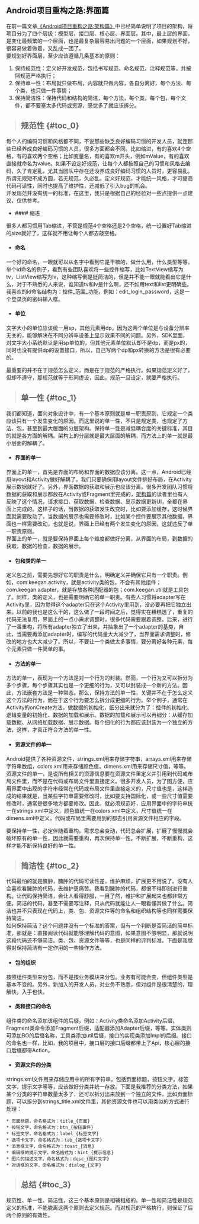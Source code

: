 ## Android项目重构之路:界面篇

在前一篇文章[《Android项目重构之路:架构篇》](http://keeganlee.me/post/android/20150605)中已经简单说明了项目的架构，将项目分为了四个层级：模型层、接口层、核心层、界面层。其中，最上层的界面，是变化最频繁的一个层面，也是最复杂最容易出问题的一个层面，如果规划不好，很容易做着做着，又乱成一团了。  
要规划好界面层，至少应该遵循几条基本的原则：

1. 保持规范性：定义好开发规范，包括书写规范、命名规范、注释规范等，并按照规范严格执行；
2. 保持单一性：布局就只做布局，内容就只做内容，各自分离好，每个方法、每个类，也只做一件事情；
3. 保持简洁性：保持代码和结构的简洁，每个方法，每个类，每个包，每个文件，都不要塞太多代码或资源，感觉多了就应该拆分。

> ## 规范性 {#toc_0}

每个人的编码习惯和风格都不同，不说那些缺乏良好编码习惯的开发人员，就连那些已经养成良好编码习惯的人员，很多方面都会不同。比如缩进，有的喜欢4个空格，有的喜欢两个空格；比如变量名，有的喜欢m开头，例如mValue，有的喜欢直接就命名为value。如果不设定好规范，让每个人都按照自己的习惯和风格去编码，久了肯定乱，尤其当团队中存在还没养成良好编码习惯的人员时，更容易乱。所谓无规矩不成方圆，若无规范，久必乱。定义好规范，才能统一风格，才可提高代码可读性，同时也提高了维护性，还减低了引入bug的机会。  
开发规范并没有统一的标准，在这里，我只是根据自己的经验对一些点提供一点建议，仅供参考。

* \#\#\#\# 缩进

很多人都习惯用Tab缩进，不管是规范4个空格还是2个空格，统一设置好Tab缩进的size就好了，这样就不用让每个人都去敲空格。

* #### 命名

一个好的命名，一眼就可以从名字中看到它是干嘛的，做什么用，什么类型等等。举个id命名的例子，看到有些团队喜欢将一些控件缩写，比如TextView缩写为tv，ListView缩写为lv，这种缩写倒是挺简洁的，但是并不能一眼就能看出它是什么，对于不熟悉的人来说，谁知道tv和lv是什么啊，还不如用text和list更明确些。我喜欢的id命名结构为：控件\_范围\_功能，例如：edit\_login\_password，这是一个登录页的密码输入框。

* #### 单位

文字大小的单位应该统一用sp，其他元素用dp。因为这两个单位是与设备分辨率无关的，能够解决在不同分辨率设备上显示效果不同的问题。另外，SDK里面，对文字大小系统默认是用sp单位的，但其他元素单位默认却不是dp，而是px的，同时也没有提供dp的设置接口，所以，自己写两个dp和px转换的方法是很有必要的。

最重要的并不在于规范怎么定义，而是在于规范的严格执行。如果规范定义好了，但却不遵守，那规范就等于形同虚设，因此，规范一旦设定，就要严格执行。

> ## 单一性 {#toc_1}

我们都知道，面向对象设计中，有一个基本原则就是单一职责原则，它规定一个类应该只有一个发生变化的原因。而这里说的单一性，不只是规定类，也规定了方法、包，甚至到最大层面的分层架构。保持单一性是减低耦合度的关键标准，其目的就是各方面的解耦。架构上的分层就是最大层面的解耦，而方法上的单一就是最小层面的解耦了。

* #### 界面的单一

界面上的单一，首先是界面的布局和界面的数据应该分离。这一点，Android已经用layout和Activity做好解耦了，我们只要确保用layout文件排好布局，在Activity展示数据就好了。另外，界面数据的获取和展示也应该分离。很多开发团队习惯将数据的获取和展示都放在Activity或Fragment里完成的，[架构篇](http://keeganlee.me/post/android/20150605)的读者里也有人反映了这个情况，请求接口、获取数据、检查数据、显示数据更新UI，全都在界面上完成的。这样子的话，当数据的获取发生改变时，比如要添加缓存，这时候界面就需要改动了，当数据的展示也需要修改时，比如某个控件要展示其他数据，界面也一样需要改动，也就是说，界面上已经有两个发生变化的原因，这就违反了单一职责原则。  
界面上的单一，就是要保持界面上每个维度都做好分离，从界面的布局，到数据的获取，数据的检查，数据的展示。

* #### 包和类的单一

定义包之前，需要先想好它的职责是什么，明确定义并确保它只有一个职责。例如，com.keegan.activity，就是activity类的包，不会有其他组件；com.keegan.adapter，就是存放各种适配器的包；com.keegan.util就是工具包了。同样，类的定义，也是需要明确它的单一职责。有些人习惯将adapter写在Activity里，因为觉得这个adapter只在这个Activity里用到，没必要再把它独立出来。以前的我也是这么干的，这么做了一段时间之后，觉得实在糟糕透了，重复的代码无法复用，界面上的一点小需求调整时，很多代码需要跟着调整。后来，进行了一番重构，将所有adapter独立了出来，并抽象出了一个adapter的基类，自此，当需要再添加adapter时，编写的代码量大大减少了，当界面需求调整时，修改的地方也大大减少了。所以，不要让一个类做太多事情，要分离好各种元素，每个元素只做一件简单的事。

* #### 方法的单一

方法的单一，表现为一个方法是对一个行为的封装。然而，一个行为又可以拆分为多个步骤，每个步骤其实也是一个更细的行为，又可以封装成一个新的方法。因此，方法嵌套方法是一种常态。那么，保持方法的单一性，关键并不在于怎么定义这个方法的行为，而在于这个行为要怎么拆分成更细的行为。举个例子，通常在Activity的onCreate方法，做数据的初始化，细分出来就分为了：控件的初始化、逻辑变量的初始化、数据的加载和展示。数据的加载和展示可以再细分：从缓存加载数据、从网络加载数据、展示数据。每个细化的行为都应该封装为一个独立的方法，这样，才真正符合方法的单一性。

* #### 资源文件的单一

Android提供了各种资源文件，strings.xml用来存储字符串，arrays.xml用来存储字符串数组，colors.xml用来存储颜色值，dimens.xml用来存储尺寸值，等等。资源文件的单一，是说所有相关的资源信息要在资源文件里定义并引用到代码或布局文件里，而不是在代码或布局文件里直接定义。很多开发人员，为了图方便，应用界面中出现的字符串经常在代码或布局文件里直接定义的，尺寸值也是，这样造成的结果就是，当某些字符串需要修改时，比如要支持国际化，或一些尺寸值需要修改时，通常是很多地方都要修改。因此，就必须规范好，应用界面中的字符串统一在strings.xml中定义，颜色值统一在colors.xml中定义，尺寸值统一在dimens.xml中定义，代码或布局里需要用到的都去引用资源文件相应的字段。

要保持单一性，必定伴随着重构。需求总会变动，代码总会扩展，扩展了慢慢就会破坏原有的单一性，因此就需要重构，再次保持单一性。不断扩展，不断重构，这样才能不断保持良好的单一性。

> ## 简洁性 {#toc_2}

代码最怕的就是臃肿，臃肿的代码可读性差，维护麻烦，扩展更不用说了。没有人会喜欢看臃肿的代码，去维护更痛苦。我看到臃肿的代码，都恨不得即刻进行重构。让代码保持简洁，会让人看得舒服，一目了然，维护和扩展起来也都非常方便。简洁的代码，甚至不需要写注释，只从代码就能让人一眼看懂其做了什么。简洁也并不只表现在代码上，类、包、资源文件等的命名和组织结构等也同样需要保持简洁。  
如何保持简洁？这个问题并没有一个标准的答案，但有一个判断是否简洁的简单标准，那就是：直接阅读代码就能够理解代码的意图，如果意图不够明显，那就说明这段代码还不够简洁。类、包、资源文件等等，也是同样的评判标准。下面是我觉得对保持简洁有一定作用的一些操作方法。

* #### 包的组织

按照组件类型来分包，而不是按业务模块来分包。业务有可能会变，但组件类型是基本不变的。另外，新加入的开发人员，对业务不熟悉，但对组件是很清楚的，理解快，入手也快。

* #### 类和接口的命名

组件类的命名添加该组件的后缀，例如：Activity类命名添加Activity后缀，Fragment类命令添加Fragment后缀，适配器添加Adapter后缀，等等。实体类则可添加BO的后缀名称，工具类添加util后缀，接口的实现类添加Impl的后缀。接口的命名也一样，比如，我的项目中，接口层的接口后缀都带上了Api，核心层的接口后缀都带Action。

* #### 资源文件的分类

strings.xml文件用来存储应用中的所有字符串，包括页面标题，按钮文字，标签文字，提示文字等等，应该做好分类并统一存放。下面是我推荐的分类方法，如果某个分类的字符串数量太多了，还可以拆分出来放到一个独立的文件，比如页面标题，可以拆分到strings\_title.xml文件里，其他资源文件也可以用类似的方式进行处理：

```
* 页面标题，命名格式为：title_{页面}
* 按钮文字，命名格式为：btn_{按钮事件}
* 标签文字，命名格式为：label_{标签文字}
* 选项卡文字，命名格式为：tab_{选项卡文字}
* 消息框文字，命名格式为：toast_{消息}
* 编辑框的提示文字，命名格式为：hint_{提示信息}
* 图片的描述文字，命名格式为：desc_{图片文字}
* 对话框的文字，命名格式为：dialog_{文字} 
```

> ## 总结 {#toc_3}

规范性、单一性、简洁性，这三个基本原则是相辅相成的。单一性和简洁性是规范定义的标准，不能脱离这两个原则去定义规范。而对规范的严格执行，则保证了后两个原则的有效性。


